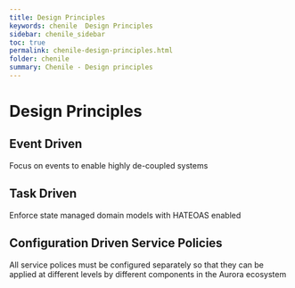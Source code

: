 ```yaml
---
title: Design Principles
keywords: chenile  Design Principles
sidebar: chenile_sidebar
toc: true
permalink: chenile-design-principles.html
folder: chenile
summary: Chenile - Design principles
---
```


# Design Principles

## Event Driven 
Focus on events to enable highly de-coupled systems
## Task Driven
Enforce state managed domain models with HATEOAS enabled
## Configuration Driven Service Policies
All service polices must be configured separately so that they can be applied at different levels by different components in the Aurora ecosystem
 

